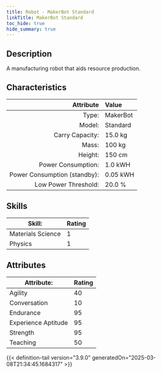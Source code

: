 ```yaml
---
title: Robot - MakerBot Standard
linkTitle: MakerBot Standard
toc_hide: true
hide_summary: true
---
```

<!-- This is generated by the MarsSim HelpGenertor, do not edit. -->

## Description

A manufacturing robot that aids resource production.

## Characteristics

| Attribute      | Value |
|--------:|:------|
|Type:|MakerBot|
|Model:|Standard|
|Carry Capacity:|15.0 kg|
|Mass:|100 kg|
|Height:|150 cm|
|Power Consumption:|1.0 kWH|
|Power Consumption (standby):|0.05 kWH|
|Low Power Threshold:|20.0 %|

## Skills
|Skill:|Rating|
|-------|-------|
|Materials Science|1|
|Physics|1|

## Attributes
|Attribute:|Rating|
|-------|-------|
|Agility|40|
|Conversation|10|
|Endurance|95|
|Experience Aptitude|95|
|Strength|95|
|Teaching|50|


{{< definition-tail version="3.9.0" generatedOn="2025-03-08T21:34:45.1684317" >}}

